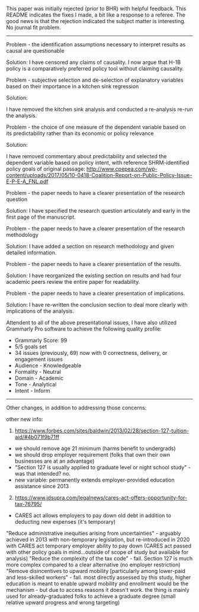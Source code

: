 This paper was initially rejected (prior to BHR) with helpful feedback.
This README indicates the fixes I made, a bit like a response to a referee.
The good news is that the rejection indicated the subject matter is interesting. No journal fit problem.

---

Problem - the identification assumptions necessary to interpret results as causal are questionable

Solution:
I have censored any claims of causality.
I now argue that H-1B policy is a comparatively preferred policy tool without claiming causality.

Problem - subjective selection and de-selection of explanatory variables based on their importance in a kitchen sink regression

Solution:

I have removed the kitchen sink analysis and conducted a re-analysis re-run the analysis.

Problem - the choice of one measure of the dependent variable based on its predictability rather than its economic or policy relevance

Solution:

I have removed commentary about predictability and selected the dependent variable based on policy intent, with reference
SHRM-identified policy goals of original passage: http://www.cpepea.com/wp-content/uploads/2017/05/10-0418-Coalition-Report-on-Public-Policy-Issue-E-P-E-A_FNL.pdf

Problem - the paper needs to have a clearer presentation of the research question

Solution: I have specified the research question articulately and early in the first page of the manuscript.

Problem - the paper needs to have a clearer presentation of the research methodology

Solution: I have added a section on research methodology and given detailed information.

Problem - the paper needs to have a clearer presentation of the results.

Solution: I have reorganized the existing section on results and had four academic peers review the entire paper for readability.

Problem - the paper needs to have a clearer presentation of implications.

Solution: I have re-written the conclusion section to deal more clearly with implications of the analysis.

Attendent to all of the above presentational issues, I have also utilized Grammarly Pro software to achieve the following quality profile:
- Grammarly Score: 99
- 5/5 goals set
- 34 issues (previously, 69) now with 0 correctness, delivery, or engagement issues
- Audience - Knowledgeable
- Formality - Neutral
- Domain - Academic
- Tone - Analytical
- Intent - Inform

---

Other changes, in addition to addressing those concerns:


other new info:
1. https://www.forbes.com/sites/baldwin/2013/02/28/section-127-tuition-aid/#4b071f9b71ff
  - we should remove age 21 minimum (harms benefit to undergrads)
  - we should drop employer requirement (folks that own their own businesses are at an advantage)
  - "Section 127 is usually applied to graduate level or night school study" - was that intended? no.
  - new variable: permanently extends employer-provided education assistance since 2013

2. https://www.jdsupra.com/legalnews/cares-act-offers-opportunity-for-tax-76795/
  - CARES act allows employers to pay down old debt in addition to deducting new expenses (it's temporary)


"Reduce administrative inequities arising from uncertainties" - arguably achieved in 2013 with non-temporary legislation,
but re-introduced in 2020 with CARES act temporary employer ability to pay down (CARES act passed with other policy goals in mind...outside of scope of study but available for analysis)
"Reduce the complexity of the tax code" - fail. Section 127 is much more complex compared to a clear alternative (no employer restriction)
"Remove disincentives to upward mobility [particularly among lower-paid and less-skilled workers" - fail. most directly assessed by this study, higher education is meant to enable upward mobility and enrollment would be the mechanism - but due to access reasons it doesn't work.
the thing is mainly used for already-graduated folks to achieve a graduate degree (small relative upward progress and wrong targeting)